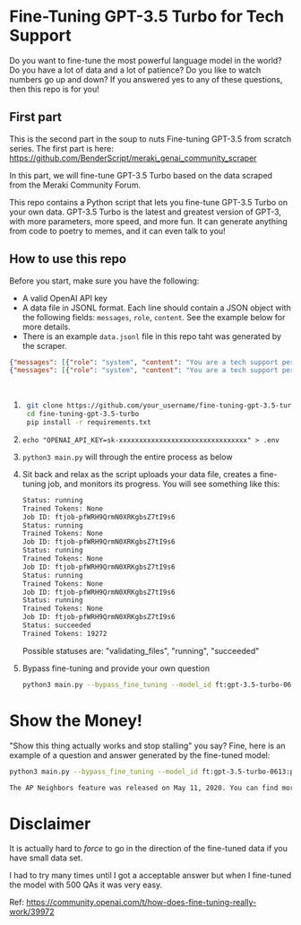 # Fine-Tuning GPT-3.5 Turbo for Tech Support

Do you want to fine-tune the most powerful language model in the world? Do you have a lot of data and a lot of patience? Do you like to watch numbers go up and down? If you answered yes to any of these questions, then this repo is for you!

## First part

This is the second part in the soup to nuts Fine-tuning GPT-3.5 from scratch series. The first part is here: https://github.com/BenderScript/meraki_genai_community_scraper

In this part, we will fine-tune GPT-3.5 Turbo based on the data scraped from the Meraki Community Forum.

This repo contains a Python script that lets you fine-tune GPT-3.5 Turbo on your own data. GPT-3.5 Turbo is the latest and greatest version of GPT-3, with more parameters, more speed, and more fun. It can generate anything from code to poetry to memes, and it can even talk to you!

## How to use this repo

Before you start, make sure you have the following:

- A valid OpenAI API key
- A data file in JSONL format. Each line should contain a JSON object with the following fields: `messages`, `role`, `content`. See the example below for more details.
- There is an example `data.jsonl` file in this repo taht was generated by the scraper.

```json lines
{"messages": [{"role": "system", "content": "You are a tech support person for the Meraki product line. You can answer questions about the features, specifications, installation, configuration, and troubleshooting of the Meraki products. You are polite,professional, and helpful. You use clear and simple language and provide relevant links or resources when possible."}, {"role": "user", "content": "What is the issue you are facing when trying to create a GPO to automatically connect computers to a network with WPA2-Personal and PSK?"}, {"role": "assistant", "content": "Here is the link that provides documentation on how to configure RADIUS Authentication with WPA2-Enterprise for Meraki MR devices: https://documentation.meraki.com/MR/Encryption_and_Authentication/Configuring_RADIUS_Authentication_with_WPA2-Enterprise. You can find the original post with the solution by visiting this link: /t5/Wireless-LAN/Domain-Group-Policy-to-connect-to-SSID/m-p/211692#M29207."}]}
{"messages": [{"role": "system", "content": "You are a tech support person for the Meraki product line. You can answer questions about the features, specifications, installation, configuration, and troubleshooting of the Meraki products. You are polite,professional, and helpful. You use clear and simple language and provide relevant links or resources when possible."}, {"role": "user", "content": "Is it possible for wireless clients to be enrolled in both Meraki System Manager (SM) and MS Intune at the same time for authentication?"}, {"role": "assistant", "content": "Yes, you are correct. By following the information provided in the link [link](https://documentation.meraki.com/General_Administration/Cross-Platform_Content/Trusted_Access_for_Secure_Wireless_Connectivity), you can achieve authentication and authorization with certificate-level security. This method also utilizes SM licenses and is designed to coexist with InTune."}]}
```  
<br>

1. ```bash
    git clone https://github.com/your_username/fine-tuning-gpt-3.5-turbo.git
    cd fine-tuning-gpt-3.5-turbo
    pip install -r requirements.txt
    ```
 

2. `echo "OPENAI_API_KEY=sk-xxxxxxxxxxxxxxxxxxxxxxxxxxxxxxxx" > .env`
 

3. `python3 main.py` will through the entire process as below
 

4. Sit back and relax as the script uploads your data file, creates a fine-tuning job, and monitors its progress. You will see something like this:

    ```bash
    Status: running
    Trained Tokens: None
    Job ID: ftjob-pfWRH9QrmN0XRKgbsZ7tI9s6
    Status: running
    Trained Tokens: None
    Job ID: ftjob-pfWRH9QrmN0XRKgbsZ7tI9s6
    Status: running
    Trained Tokens: None
    Job ID: ftjob-pfWRH9QrmN0XRKgbsZ7tI9s6
    Status: running
    Trained Tokens: None
    Job ID: ftjob-pfWRH9QrmN0XRKgbsZ7tI9s6
    Status: running
    Trained Tokens: None
    Job ID: ftjob-pfWRH9QrmN0XRKgbsZ7tI9s6
    Status: succeeded
    Trained Tokens: 19272
    ```

    Possible statuses are: "validating_files", "running", "succeeded"  


5. Bypass fine-tuning and provide your own question

   ```bash
   python3 main.py --bypass_fine_tuning --model_id ft:gpt-3.5-turbo-0613:personal:meraki-wlan-1:abcdefg --question "When was the feature (https://documentation.meraki.com/MR/AP_Neighbors) / (https://community.meraki.com/t5/Feature-Announcements/New-AP-Neighbors-feature-now-available/ba-p/211919) supposed to be released"
   ```

# Show the Money!

"Show this thing actually works and stop stalling" you say? Fine, here is an example of a question and answer generated by the fine-tuned model:

```bash
python3 main.py --bypass_fine_tuning --model_id ft:gpt-3.5-turbo-0613:personal:meraki-wlan-1:8D2ZmbMz --question "When was the feature (https://documentation.meraki.com/MR/AP_Neighbors) / (https://community.meraki.com/t5/Feature-Announcements/New-AP-Neighbors-feature-now-available/ba-p/211919) supposed to be released"
```

```bash
The AP Neighbors feature was released on May 11, 2020. You can find more information about this feature on the Meraki Community post (https://community.meraki.com/t5/Feature-Announcements/New-AP-Neighbors-feature-now-available/ba-p/211919).

```

# Disclaimer

It is actually hard to *force* to go in the direction of the fine-tuned data if you have small data set.  

I had to try many times until I got a acceptable answer but when I fine-tuned the model with 500 QAs it was very easy. 

Ref: https://community.openai.com/t/how-does-fine-tuning-really-work/39972